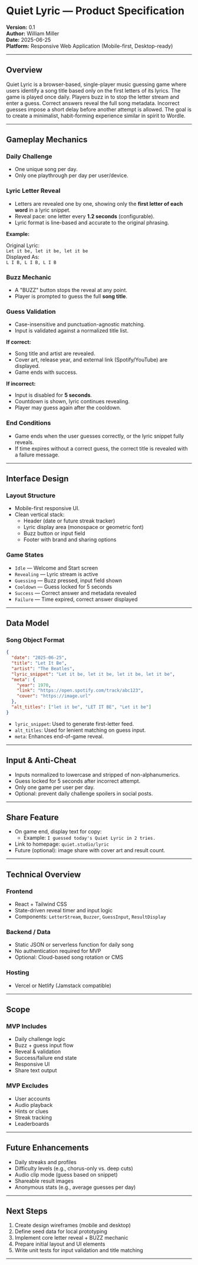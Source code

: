 # Quiet Lyric — Product Specification

**Version:** 0.1  
**Author:** William Miller  
**Date:** 2025-06-25  
**Platform:** Responsive Web Application (Mobile-first, Desktop-ready)

---

## Overview

Quiet Lyric is a browser-based, single-player music guessing game where users identify a song title based only on the first letters of its lyrics. The game is played once daily. Players buzz in to stop the letter stream and enter a guess. Correct answers reveal the full song metadata. Incorrect guesses impose a short delay before another attempt is allowed. The goal is to create a minimalist, habit-forming experience similar in spirit to Wordle.

---

## Gameplay Mechanics

### Daily Challenge
- One unique song per day.
- Only one playthrough per day per user/device.

### Lyric Letter Reveal
- Letters are revealed one by one, showing only the **first letter of each word** in a lyric snippet.
- Reveal pace: one letter every **1.2 seconds** (configurable).
- Lyric format is line-based and accurate to the original phrasing.

**Example:**

Original Lyric:  
`Let it be, let it be, let it be`  
Displayed As:  
`L I B, L I B, L I B`

### Buzz Mechanic
- A "BUZZ" button stops the reveal at any point.
- Player is prompted to guess the full **song title**.

### Guess Validation
- Case-insensitive and punctuation-agnostic matching.
- Input is validated against a normalized title list.

**If correct:**
- Song title and artist are revealed.
- Cover art, release year, and external link (Spotify/YouTube) are displayed.
- Game ends with success.

**If incorrect:**
- Input is disabled for **5 seconds**.
- Countdown is shown, lyric continues revealing.
- Player may guess again after the cooldown.

### End Conditions
- Game ends when the user guesses correctly, or the lyric snippet fully reveals.
- If time expires without a correct guess, the correct title is revealed with a failure message.

---

## Interface Design

### Layout Structure
- Mobile-first responsive UI.
- Clean vertical stack:
  - Header (date or future streak tracker)
  - Lyric display area (monospace or geometric font)
  - Buzz button or input field
  - Footer with brand and sharing options

### Game States
- `Idle` — Welcome and Start screen
- `Revealing` — Lyric stream is active
- `Guessing` — Buzz pressed, input field shown
- `Cooldown` — Guess locked for 5 seconds
- `Success` — Correct answer and metadata revealed
- `Failure` — Time expired, correct answer displayed

---

## Data Model

### Song Object Format

```json
{
  "date": "2025-06-25",
  "title": "Let It Be",
  "artist": "The Beatles",
  "lyric_snippet": "Let it be, let it be, let it be, let it be",
  "meta": {
    "year": 1970,
    "link": "https://open.spotify.com/track/abc123",
    "cover": "https://image.url"
  },
  "alt_titles": ["let it be", "LET IT BE", "Let it be"]
}
```

- `lyric_snippet`: Used to generate first-letter feed.
- `alt_titles`: Used for lenient matching on guess input.
- `meta`: Enhances end-of-game reveal.

---

## Input & Anti-Cheat

- Inputs normalized to lowercase and stripped of non-alphanumerics.
- Guess locked for 5 seconds after incorrect attempt.
- Only one game per user per day.
- Optional: prevent daily challenge spoilers in social posts.

---

## Share Feature

- On game end, display text for copy:
  - Example: `I guessed today's Quiet Lyric in 2 tries.`
- Link to homepage: `quiet.studio/lyric`
- Future (optional): image share with cover art and result count.

---

## Technical Overview

### Frontend
- React + Tailwind CSS
- State-driven reveal timer and input logic
- Components: `LetterStream`, `Buzzer`, `GuessInput`, `ResultDisplay`

### Backend / Data
- Static JSON or serverless function for daily song
- No authentication required for MVP
- Optional: Cloud-based song rotation or CMS

### Hosting
- Vercel or Netlify (Jamstack compatible)

---

## Scope

### MVP Includes
- Daily challenge logic
- Buzz + guess input flow
- Reveal & validation
- Success/failure end state
- Responsive UI
- Share text output

### MVP Excludes
- User accounts
- Audio playback
- Hints or clues
- Streak tracking
- Leaderboards

---

## Future Enhancements

- Daily streaks and profiles
- Difficulty levels (e.g., chorus-only vs. deep cuts)
- Audio clip mode (guess based on snippet)
- Shareable result images
- Anonymous stats (e.g., average guesses per day)

---

## Next Steps

1. Create design wireframes (mobile and desktop)
2. Define seed data for local prototyping
3. Implement core letter reveal + BUZZ mechanic
4. Prepare initial layout and UI elements
5. Write unit tests for input validation and title matching

---
